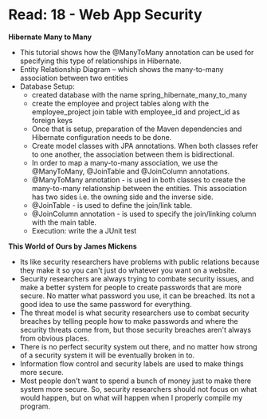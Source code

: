 # Read: 18 - Web App Security

**Hibernate Many to Many**
  * This tutorial shows how the @ManyToMany annotation can be used for specifying this type of relationships in Hibernate.
  * Entity Relationship Diagram – which shows the many-to-many association between two entities 
  * Database Setup:
      - created database with the name spring_hibernate_many_to_many
      - create the employee and project tables along with the employee_project join table with employee_id and project_id as foreign keys
      - Once that is setup, preparation of the Maven dependencies and Hibernate configuration needs to be done.
      - Create model classes with JPA annotations. When both classes refer to one another, the association between them is bidirectional. 
      - In order to map a many-to-many association, we use the @ManyToMany, @JoinTable and @JoinColumn annotations.
      - @ManyToMany annotation - is used in both classes to create the many-to-many relationship between the entities. This association has two sides i.e. the owning side and the inverse side.
      - @JoinTable - is used to define the join/link table. 
      - @JoinColumn annotation - is used to specify the join/linking column with the main table. 
      - Execution: write the a JUnit test

**This World of Ours by James Mickens**
  * Its like security researchers have problems with public relations because they make it so you can't just do whatever you want on a website.
  * Security researchers are always trying to combate security issues, and make a better system for people to create passwords that are more secure. No matter what password you use, it can be breached. Its not a good idea to use the same password for everything.
  * The threat model is what security researchers use to combat security breaches by telling people how to make passwords and where the security threats come from, but those security breaches aren't always from obvious places.
  * There is no perfect security system out there, and no matter how strong of a security system it will be eventually broken in to. 
  * Information flow control and security labels are used to make things more secure.
  * Most people don't want to spend a bunch of money just to make there system more secure. So, security researchers should not focus on what would happen, but on what will happen when I properly compile my program.